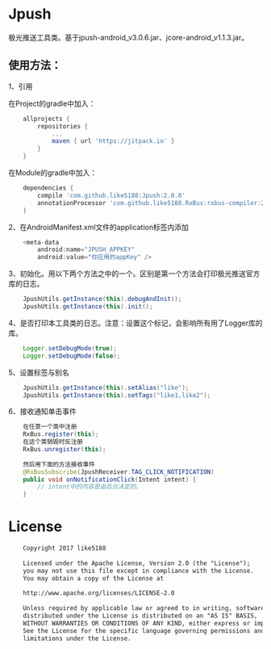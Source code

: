 # Jpush

极光推送工具类。基于jpush-android_v3.0.6.jar、jcore-android_v1.1.3.jar。

## 使用方法：

1、引用

在Project的gradle中加入：
```groovy
    allprojects {
        repositories {
            ...
            maven { url 'https://jitpack.io' }
        }
    }
```
在Module的gradle中加入：
```groovy
    dependencies {
        compile 'com.github.like5188:Jpush:2.0.0'
        annotationProcessor 'com.github.like5188.RxBus:rxbus-compiler:2.0.0'// 用于接收返回结果
    }
```
2、在AndroidManifest.xml文件的application标签内添加
```java
    <meta-data
        android:name="JPUSH_APPKEY"
        android:value="你应用的appKey" />  
```
3、初始化。用以下两个方法之中的一个。区别是第一个方法会打印极光推送官方库的日志。
```java
    JpushUtils.getInstance(this).debugAndInit();
    JpushUtils.getInstance(this).init();
```
4、是否打印本工具类的日志。注意：设置这个标记，会影响所有用了Logger库的库。
```java
    Logger.setDebugMode(true);
    Logger.setDebugMode(false);
```
5、设置标签与别名
```java
    JpushUtils.getInstance(this).setAlias("like");
    JpushUtils.getInstance(this).setTags("like1,like2");
```
6、接收通知单击事件
```java
    在任意一个类中注册
    RxBus.register(this);
    在这个类销毁时反注册
    RxBus.unregister(this);
    
    然后用下面的方法接收事件
    @RxBusSubscribe(JpushReceiver.TAG_CLICK_NOTIFICATION)
    public void onNotificationClick(Intent intent) {
        // intent中的内容是由后台决定的。
    }
```
# License
```xml
    Copyright 2017 like5188
    
    Licensed under the Apache License, Version 2.0 (the "License");
    you may not use this file except in compliance with the License.
    You may obtain a copy of the License at
    
    http://www.apache.org/licenses/LICENSE-2.0
    
    Unless required by applicable law or agreed to in writing, software
    distributed under the License is distributed on an "AS IS" BASIS,
    WITHOUT WARRANTIES OR CONDITIONS OF ANY KIND, either express or implied.
    See the License for the specific language governing permissions and
    limitations under the License.
